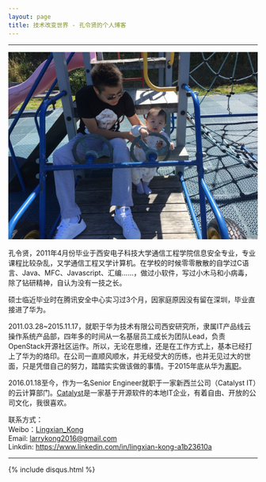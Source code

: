 ```yaml
---
layout: page
title: 技术改变世界 - 孔令贤的个人博客
---
```

---

![](/images/1986-08-29-about-me/head.jpg)

孔令贤，2011年4月份毕业于西安电子科技大学通信工程学院信息安全专业，专业课程比较杂乱，又学通信工程又学计算机。在学校的时候零零散散的自学过C语言、Java、MFC、Javascript、汇编……，做过小软件，写过小木马和小病毒，除了钻研精神，自认为没有一技之长。

硕士临近毕业时在腾讯安全中心实习过3个月，因家庭原因没有留在深圳，毕业直接进了华为。

2011.03.28~2015.11.17，就职于华为技术有限公司西安研究所，隶属IT产品线云操作系统产品部，四年多的时间从一名基层员工成长为团队Lead，负责OpenStack开源社区运作。所以，无论在思维，还是在工作方式上，基本已经打上了华为的烙印。在公司一直顺风顺水，并无经受大的历练，也并无见过大的世面，只是凭借自己的努力，踏踏实实做该做的事情。于2015年底从华为[离职](http://lingxiankong.github.io/opinion/2015/11/17/goodbye-huawei/)。

2016.01.18至今，作为一名Senior Engineer就职于一家新西兰公司（Catalyst IT）的云计算部门。[Catalyst](http://www.catalyst.net.nz/)是一家基于开源软件的本地IT企业，有着自由、开放的公司文化，我很喜欢。

联系方式：  
Weibo：[Lingxian_Kong](http://weibo.com/lingxiankong)  
Email: <larrykong2016@gmail.com>  
Linkdin: <https://www.linkedin.com/in/lingxian-kong-a1b23610a>

---
{% include disqus.html %}
